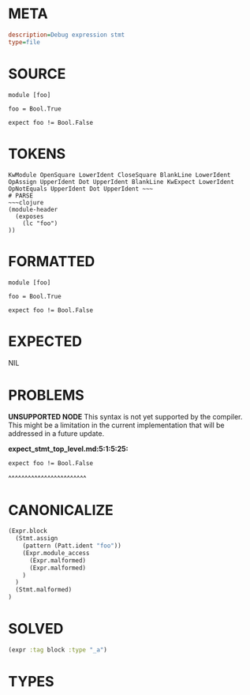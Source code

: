 # META
~~~ini
description=Debug expression stmt
type=file
~~~
# SOURCE
~~~roc
module [foo]

foo = Bool.True

expect foo != Bool.False
~~~
# TOKENS
~~~text
KwModule OpenSquare LowerIdent CloseSquare BlankLine LowerIdent OpAssign UpperIdent Dot UpperIdent BlankLine KwExpect LowerIdent OpNotEquals UpperIdent Dot UpperIdent ~~~
# PARSE
~~~clojure
(module-header
  (exposes
    (lc "foo")
))
~~~
# FORMATTED
~~~roc
module [foo]

foo = Bool.True

expect foo != Bool.False
~~~
# EXPECTED
NIL
# PROBLEMS
**UNSUPPORTED NODE**
This syntax is not yet supported by the compiler.
This might be a limitation in the current implementation that will be addressed in a future update.

**expect_stmt_top_level.md:5:1:5:25:**
```roc
expect foo != Bool.False
```
^^^^^^^^^^^^^^^^^^^^^^^^


# CANONICALIZE
~~~clojure
(Expr.block
  (Stmt.assign
    (pattern (Patt.ident "foo"))
    (Expr.module_access
      (Expr.malformed)
      (Expr.malformed)
    )
  )
  (Stmt.malformed)
)
~~~
# SOLVED
~~~clojure
(expr :tag block :type "_a")
~~~
# TYPES
~~~roc
~~~
